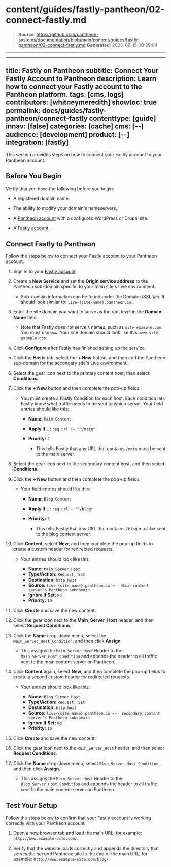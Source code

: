# content/guides/fastly-pantheon/02-connect-fastly.md

> **Source**: https://github.com/pantheon-systems/documentation/blob/main/content/guides/fastly-pantheon/02-connect-fastly.md
> **Generated**: 2025-08-15 00:29:04

---

---
title: Fastly on Pantheon
subtitle: Connect Your Fastly Account to Pantheon
description: Learn how to connect your Fastly account to the Pantheon platform.
tags: [cms, logs]
contributors: [whitneymeredith]
showtoc: true
permalink: docs/guides/fastly-pantheon/connect-fastly
contenttype: [guide]
innav: [false]
categories: [cache]
cms: [--]
audience: [development]
product: [--]
integration: [fastly]
---

This section provides steps on how to connect your Fastly account to your Pantheon account.

## Before You Begin

Verify that you have the following before you begin:

- A registered domain name.

- The ability to modify your domain's nameservers.

- A [Pantheon account](https://pantheon.io/register) with a configured WordPress or Drupal site.

- A [Fastly account](https://www.fastly.com/signup/).

## Connect Fastly to Pantheon

Follow the steps below to connect your Fastly account to your Pantheon account.

1. Sign in to your [Fastly account](https://www.fastly.com/signup/).

1. Create a **New Service** and set the **Origin service address** to the Pantheon sub-domain specific to your main site's Live environment.

   - Sub-domain information can be found under the Domains/SSL tab. It should look similar to: `live-{site-name}.pantheon.io`.

1. Enter the site domain you want to serve as the root level in the **Domain Name** field.

   - Note that Fastly does not serve `A` names, such as `site-example.com`. You must use `www`. Your site domain should look like this: `www.site-example.com`.

1. Click **Configure** after Fastly has finished setting up the service.

1. Click the **Hosts** tab, select the **+ New** button, and then add the Pantheon sub-domain for the secondary site's Live environment.

1. Select the <Icon icon="gear" /> gear icon next to the primary content host, then select **Conditions**.

1. Click the **+ New** button and then complete the pop-up fields.

   - You must create a Fastly Condition for each host. Each condition lets Fastly know what traffic needs to be sent to which server. Your field entries should like this:

     - **Name:** `Main Content`
     - **Apply If...:** `req.url !~ "^/main"`
     - **Priority:** `2`

       - This tells Fastly that any URL that contains `/main` must be sent to the main server.

1. Select the <Icon icon="gear" /> gear icon next to the secondary content host, and then select **Conditions**.

1. Click the **+ New** button and then complete the pop-up fields.

   - Your field entries should like this:

     - **Name:** `Blog Content`
     - **Apply If...:** `req.url ~ "^/blog"`
     - **Priority:** `2`

       - This tells Fastly that any URL that contains `/blog` must be sent to the blog content server.

1. Click **Content**, select **New**, and then complete the pop-up fields to create a custom header for redirected requests.

   - Your entries should look like this:

     - **Name:** `Main_Server_Host`
     - **Type/Action:** `Request, Set`
     - **Destination:** `http.host`
     - **Source:** `live-{site-name}.pantheon.io <-- Main content server's Pantheon subdomain`
     - **Ignore If Set:** `No`
     - **Priority:** `10`

1. Click **Create** and save the new content.

1. Click the <Icon icon="gear" /> gear icon next to the **Main_Server_Host** header, and then select **Request Conditions**.

1. Click the **Name** drop-down menu, select the `Main_Server_Host_Condition`, and then click **Assign**.

   - This assigns the `Main_Server_Host` Header to the `Main_Server_Host_Condition` and appends the header to all traffic sent to the main content server on Pantheon.

1. Click **Content** again, select **New**, and then complete the pop-up fields to create a second custom header for redirected requests.

   - Your entries should look like this:

     - **Name:** `Blog_Server_Host`
     - **Type/Action:** `Request, Set`
     - **Destination:** `http.host`
     - **Source:** `live-{site-name}.pantheon.io <-- Secondary content server's Pantheon subdomain`
     - **Ignore If Set:** `No`
     - **Priority:** `10`

1. Click **Create** and save the new content.

1. Click the <Icon icon="gear" /> gear icon next to the `Main_Server_Host` header, and then select **Request Conditions**.

1. Click the **Name** drop-down menu, select `Blog_Server_Host_Condition`, and then click **Assign**.

   - This assigns the `Main_Server_Host` Header to the `Blog_Server_Host_Condition` and appends the header to all traffic sent to the main content server on Pantheon.

## Test Your Setup

Follow the steps below to confirm that your Fastly account is working correctly with your Pantheon account.

1. Open a new browser tab and load the main URL, for example: `http://www.example-site.com/`.

1. Verify that the website loads correctly and appends the directory that serves the second Pantheon site to the end of the main URL, for example: `http://www.example-site.com/blog/`
